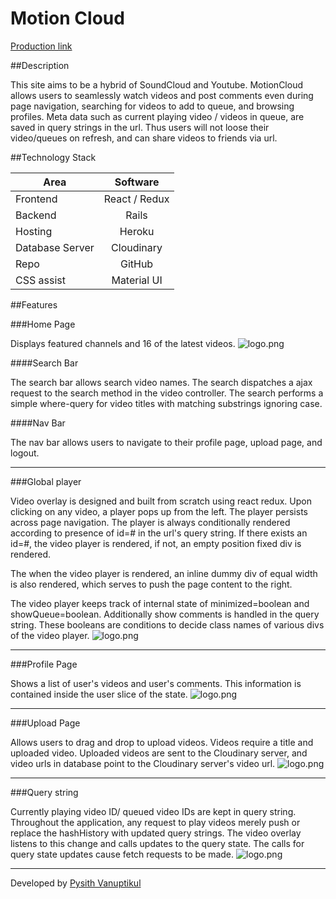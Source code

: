 # Motion Cloud

[Production link][production]

[production]: http://www.motioncloud.us

##Description

This site aims to be a hybrid of SoundCloud and Youtube. MotionCloud allows users to seamlessly watch videos and post comments even during page navigation, searching for videos to add to queue, and browsing profiles. Meta data such as current playing video / videos in queue, are saved in query strings in the url. Thus users will not loose their video/queues on refresh, and can share videos to friends via url.

##Technology Stack

| Area               | Software      |
| ---------------    |:-------------:|
| Frontend           | React / Redux |
| Backend            | Rails         |
| Hosting      		   | Heroku        |
| Database Server	   | Cloudinary    |
| Repo      		     | GitHub        |
| CSS assist 		     | Material UI   |

##Features

###Home Page

Displays featured channels and 16 of the latest videos.
![logo.png](http://res.cloudinary.com/tlcoy4e3/image/upload/v1478887590/app_page_yd9uef.png)

####Search Bar

The search bar allows search video names. The search dispatches a ajax request to the search method in the video controller. The search performs a simple where-query for video titles with matching substrings ignoring case.

####Nav Bar

The nav bar allows users to navigate to their profile page, upload page, and logout.

__________

###Global player

Video overlay is designed and built from scratch using react redux. Upon clicking on any video, a player pops up from the left. The player persists across page navigation. The player is always conditionally rendered according to presence of id=# in the url's query string. If there exists an id=#, the video player is rendered, if not, an empty position fixed div is rendered.

The when the video player is rendered, an inline dummy div of equal width is also rendered, which serves to push the page content to the right.

The video player keeps track of internal state of minimized=boolean and showQueue=boolean. Additionally show comments is handled in the query string. These booleans are conditions to decide class names of various divs of the video player.
![logo.png](http://res.cloudinary.com/tlcoy4e3/image/upload/v1478887583/video_overlay_fqgtwm.png)

__________

###Profile Page

Shows a list of user's videos and user's comments. This information is contained inside the user slice of the state.
![logo.png](http://res.cloudinary.com/tlcoy4e3/image/upload/v1478888365/user-page_vwify5.png)

__________

###Upload Page

Allows users to drag and drop to upload videos. Videos require a title and uploaded video. Uploaded videos are sent to the Cloudinary server, and video urls in database point to the Cloudinary server's video url.
![logo.png](http://res.cloudinary.com/tlcoy4e3/image/upload/v1478887563/upload_gtqzxd.png)

__________

###Query string

Currently playing video ID/ queued video IDs are kept in query string. Throughout the application, any request to play videos merely push or replace the hashHistory with updated query strings. The video overlay listens to this change and calls updates to the query state. The calls for query state updates cause fetch requests to be made.
![logo.png](http://res.cloudinary.com/tlcoy4e3/image/upload/v1478889008/url_t3zftb.png)

__________

Developed by [Pysith Vanuptikul](https://www.linkedin.com/in/pivanup)
